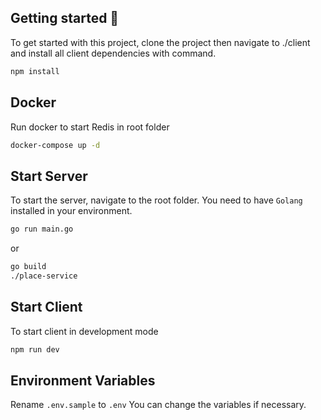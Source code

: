 ## Getting started 🚀
To get started with this project, clone the project then navigate to ./client and install all client dependencies with command.
```bash
npm install
```

## Docker
Run docker to start Redis in root folder
```bash
docker-compose up -d
```

## Start Server
To start the server, navigate to the root folder. You need to have `Golang` installed in your environment.
```bash
go run main.go
```
or
```bash
go build
./place-service
```

## Start Client
To start client in development mode
```bash
npm run dev
```

## Environment Variables
Rename `.env.sample` to `.env`
You can change the variables if necessary.